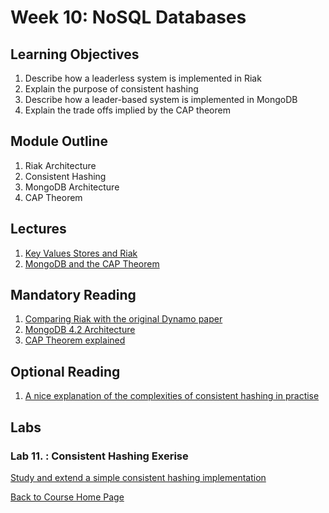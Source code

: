 # Week 10:  NoSQL Databases

## Learning Objectives

1. Describe how a leaderless system is implemented in Riak
1. Explain the purpose of consistent hashing
1. Describe how a leader-based system is implemented in MongoDB
1. Explain the trade offs implied by the CAP theorem

## Module Outline

1. Riak Architecture
1. Consistent Hashing
1. MongoDB Architecture
1. CAP Theorem

## Lectures
1. [Key Values Stores and Riak](https://northeastern.hosted.panopto.com/Panopto/Pages/Viewer.aspx?id=5ea466d3-5de5-48ec-990b-ab9100ddaccf)
2. [MongoDB and the CAP Theorem](https://northeastern.hosted.panopto.com/Panopto/Pages/Viewer.aspx?id=2143b087-4f23-4a96-bbee-ab9100ddac01)

## Mandatory Reading

1. [Comparing Riak with the original Dynamo paper](https://docs.riak.com/riak/kv/2.2.2/learn/dynamo/)
1. [MongoDB 4.2 Architecture](https://info-mongodb-com.s3.us-east-1.amazonaws.com/MongoDB_Architecture_Guide.pdf)
1. [CAP Theorem explained](https://dzone.com/articles/understanding-the-cap-theorem)

## Optional Reading
1. [A nice explanation of the complexities of consistent hashing in practise](https://ably.com/blog/implementing-efficient-consistent-hashing)

## Labs

### Lab 11. : Consistent Hashing Exerise
[Study and extend a simple consistent hashing implementation](https://gortonator.github.io/bsds-6650/labs/lab-11)

[Back to Course Home Page](https://gortonator.github.io/bsds-6650/)


